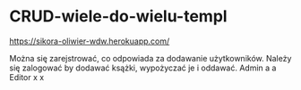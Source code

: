 # CRUD-wiele-do-wielu-templ
https://sikora-oliwier-wdw.herokuapp.com/

Można się zarejstrować, co odpowiada za dodawanie użytkowników.
Należy się zalogować by dodawać ksążki, wypożyczać je i oddawać.
Admin a a
Editor x x

